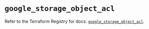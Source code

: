 # `google_storage_object_acl`

Refer to the Terraform Registry for docs: [`google_storage_object_acl`](https://registry.terraform.io/providers/hashicorp/google/5.45.2/docs/resources/storage_object_acl).
